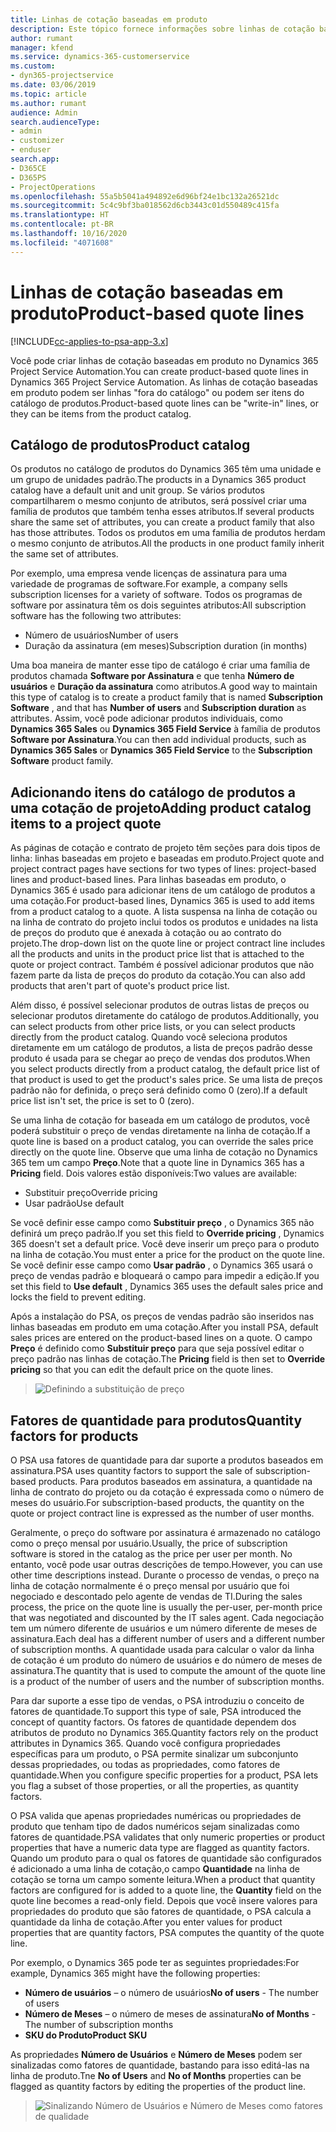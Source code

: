 ```yaml
---
title: Linhas de cotação baseadas em produto
description: Este tópico fornece informações sobre linhas de cotação baseadas em produto.
author: rumant
manager: kfend
ms.service: dynamics-365-customerservice
ms.custom:
- dyn365-projectservice
ms.date: 03/06/2019
ms.topic: article
ms.author: rumant
audience: Admin
search.audienceType:
- admin
- customizer
- enduser
search.app:
- D365CE
- D365PS
- ProjectOperations
ms.openlocfilehash: 55a5b5041a494892e6d96bf24e1bc132a26521dc
ms.sourcegitcommit: 5c4c9bf3ba018562d6cb3443c01d550489c415fa
ms.translationtype: HT
ms.contentlocale: pt-BR
ms.lasthandoff: 10/16/2020
ms.locfileid: "4071608"
---
```

# <a name="product-based-quote-lines"></a><span data-ttu-id="4a8ed-103">Linhas de cotação baseadas em produto</span><span class="sxs-lookup"><span data-stu-id="4a8ed-103">Product-based quote lines</span></span>

[!INCLUDE[cc-applies-to-psa-app-3.x](../includes/cc-applies-to-psa-app-3x.md)]


<span data-ttu-id="4a8ed-104">Você pode criar linhas de cotação baseadas em produto no Dynamics 365 Project Service Automation.</span><span class="sxs-lookup"><span data-stu-id="4a8ed-104">You can create product-based quote lines in Dynamics 365 Project Service Automation.</span></span> <span data-ttu-id="4a8ed-105">As linhas de cotação baseadas em produto podem ser linhas "fora do catálogo" ou podem ser itens do catálogo de produtos.</span><span class="sxs-lookup"><span data-stu-id="4a8ed-105">Product-based quote lines can be "write-in" lines, or they can be items from the product catalog.</span></span>

## <a name="product-catalog"></a><span data-ttu-id="4a8ed-106">Catálogo de produtos</span><span class="sxs-lookup"><span data-stu-id="4a8ed-106">Product catalog</span></span>

<span data-ttu-id="4a8ed-107">Os produtos no catálogo de produtos do Dynamics 365 têm uma unidade e um grupo de unidades padrão.</span><span class="sxs-lookup"><span data-stu-id="4a8ed-107">The products in a Dynamics 365 product catalog have a default unit and unit group.</span></span> <span data-ttu-id="4a8ed-108">Se vários produtos compartilharem o mesmo conjunto de atributos, será possível criar uma família de produtos que também tenha esses atributos.</span><span class="sxs-lookup"><span data-stu-id="4a8ed-108">If several products share the same set of attributes, you can create a product family that also has those attributes.</span></span> <span data-ttu-id="4a8ed-109">Todos os produtos em uma família de produtos herdam o mesmo conjunto de atributos.</span><span class="sxs-lookup"><span data-stu-id="4a8ed-109">All the products in one product family inherit the same set of attributes.</span></span>

<span data-ttu-id="4a8ed-110">Por exemplo, uma empresa vende licenças de assinatura para uma variedade de programas de software.</span><span class="sxs-lookup"><span data-stu-id="4a8ed-110">For example, a company sells subscription licenses for a variety of software.</span></span> <span data-ttu-id="4a8ed-111">Todos os programas de software por assinatura têm os dois seguintes atributos:</span><span class="sxs-lookup"><span data-stu-id="4a8ed-111">All subscription software has the following two attributes:</span></span>

- <span data-ttu-id="4a8ed-112">Número de usuários</span><span class="sxs-lookup"><span data-stu-id="4a8ed-112">Number of users</span></span> 
- <span data-ttu-id="4a8ed-113">Duração da assinatura (em meses)</span><span class="sxs-lookup"><span data-stu-id="4a8ed-113">Subscription duration (in months)</span></span>

<span data-ttu-id="4a8ed-114">Uma boa maneira de manter esse tipo de catálogo é criar uma família de produtos chamada **Software por Assinatura** e que tenha **Número de usuários** e **Duração da assinatura** como atributos.</span><span class="sxs-lookup"><span data-stu-id="4a8ed-114">A good way to maintain this type of catalog is to create a product family that is named **Subscription Software** , and that has **Number of users** and **Subscription duration** as attributes.</span></span> <span data-ttu-id="4a8ed-115">Assim, você pode adicionar produtos individuais, como **Dynamics 365 Sales** ou **Dynamics 365 Field Service** à família de produtos **Software por Assinatura**.</span><span class="sxs-lookup"><span data-stu-id="4a8ed-115">You can then add individual products, such as **Dynamics 365 Sales** or **Dynamics 365 Field Service** to the **Subscription Software** product family.</span></span>

## <a name="adding-product-catalog-items-to-a-project-quote"></a><span data-ttu-id="4a8ed-116">Adicionando itens do catálogo de produtos a uma cotação de projeto</span><span class="sxs-lookup"><span data-stu-id="4a8ed-116">Adding product catalog items to a project quote</span></span>

<span data-ttu-id="4a8ed-117">As páginas de cotação e contrato de projeto têm seções para dois tipos de linha: linhas baseadas em projeto e baseadas em produto.</span><span class="sxs-lookup"><span data-stu-id="4a8ed-117">Project quote and project contract pages have sections for two types of lines: project-based lines and product-based lines.</span></span> <span data-ttu-id="4a8ed-118">Para linhas baseadas em produto, o Dynamics 365 é usado para adicionar itens de um catálogo de produtos a uma cotação.</span><span class="sxs-lookup"><span data-stu-id="4a8ed-118">For product-based lines, Dynamics 365 is used to add items from a product catalog to a quote.</span></span> <span data-ttu-id="4a8ed-119">A lista suspensa na linha de cotação ou na linha de contrato do projeto inclui todos os produtos e unidades na lista de preços do produto que é anexada à cotação ou ao contrato do projeto.</span><span class="sxs-lookup"><span data-stu-id="4a8ed-119">The drop-down list on the quote line or project contract line includes all the products and units in the product price list that is attached to the quote or project contract.</span></span> <span data-ttu-id="4a8ed-120">Também é possível adicionar produtos que não fazem parte da lista de preços do produto da cotação.</span><span class="sxs-lookup"><span data-stu-id="4a8ed-120">You can also add products that aren't part of quote's product price list.</span></span>

<span data-ttu-id="4a8ed-121">Além disso, é possível selecionar produtos de outras listas de preços ou selecionar produtos diretamente do catálogo de produtos.</span><span class="sxs-lookup"><span data-stu-id="4a8ed-121">Additionally, you can select products from other price lists, or you can select products directly from the product catalog.</span></span> <span data-ttu-id="4a8ed-122">Quando você seleciona produtos diretamente em um catálogo de produtos, a lista de preços padrão desse produto é usada para se chegar ao preço de vendas dos produtos.</span><span class="sxs-lookup"><span data-stu-id="4a8ed-122">When you select products directly from a product catalog, the default price list of that product is used to get the product's sales price.</span></span> <span data-ttu-id="4a8ed-123">Se uma lista de preços padrão não for definida, o preço será definido como 0 (zero).</span><span class="sxs-lookup"><span data-stu-id="4a8ed-123">If a default price list isn't set, the price is set to 0 (zero).</span></span>

<span data-ttu-id="4a8ed-124">Se uma linha de cotação for baseada em um catálogo de produtos, você poderá substituir o preço de vendas diretamente na linha de cotação.</span><span class="sxs-lookup"><span data-stu-id="4a8ed-124">If a quote line is based on a product catalog, you can override the sales price directly on the quote line.</span></span> <span data-ttu-id="4a8ed-125">Observe que uma linha de cotação no Dynamics 365 tem um campo **Preço**.</span><span class="sxs-lookup"><span data-stu-id="4a8ed-125">Note that a quote line in Dynamics 365 has a **Pricing** field.</span></span> <span data-ttu-id="4a8ed-126">Dois valores estão disponíveis:</span><span class="sxs-lookup"><span data-stu-id="4a8ed-126">Two values are available:</span></span>

- <span data-ttu-id="4a8ed-127">Substituir preço</span><span class="sxs-lookup"><span data-stu-id="4a8ed-127">Override pricing</span></span>  
- <span data-ttu-id="4a8ed-128">Usar padrão</span><span class="sxs-lookup"><span data-stu-id="4a8ed-128">Use default</span></span>

<span data-ttu-id="4a8ed-129">Se você definir esse campo como **Substituir preço** , o Dynamics 365 não definirá um preço padrão.</span><span class="sxs-lookup"><span data-stu-id="4a8ed-129">If you set this field to **Override pricing** , Dynamics 365 doesn't set a default price.</span></span> <span data-ttu-id="4a8ed-130">Você deve inserir um preço para o produto na linha de cotação.</span><span class="sxs-lookup"><span data-stu-id="4a8ed-130">You must enter a price for the product on the quote line.</span></span> <span data-ttu-id="4a8ed-131">Se você definir esse campo como **Usar padrão** , o Dynamics 365 usará o preço de vendas padrão e bloqueará o campo para impedir a edição.</span><span class="sxs-lookup"><span data-stu-id="4a8ed-131">If you set this field to **Use default** , Dynamics 365 uses the default sales price and locks the field to prevent editing.</span></span>

<span data-ttu-id="4a8ed-132">Após a instalação do PSA, os preços de vendas padrão são inseridos nas linhas baseadas em produto em uma cotação.</span><span class="sxs-lookup"><span data-stu-id="4a8ed-132">After you install PSA, default sales prices are entered on the product-based lines on a quote.</span></span> <span data-ttu-id="4a8ed-133">O campo **Preço** é definido como **Substituir preço** para que seja possível editar o preço padrão nas linhas de cotação.</span><span class="sxs-lookup"><span data-stu-id="4a8ed-133">The **Pricing** field is then set to **Override pricing** so that you can edit the default price on the quote lines.</span></span>

> ![Definindo a substituição de preço](media/basic-guide-10.png)
 
## <a name="quantity-factors-for-products"></a><span data-ttu-id="4a8ed-135">Fatores de quantidade para produtos</span><span class="sxs-lookup"><span data-stu-id="4a8ed-135">Quantity factors for products</span></span>

<span data-ttu-id="4a8ed-136">O PSA usa fatores de quantidade para dar suporte a produtos baseados em assinatura.</span><span class="sxs-lookup"><span data-stu-id="4a8ed-136">PSA uses quantity factors to support the sale of subscription-based products.</span></span> <span data-ttu-id="4a8ed-137">Para produtos baseados em assinatura, a quantidade na linha de contrato do projeto ou da cotação é expressada como o número de meses do usuário.</span><span class="sxs-lookup"><span data-stu-id="4a8ed-137">For subscription-based products, the quantity on the quote or project contract line is expressed as the number of user months.</span></span>

<span data-ttu-id="4a8ed-138">Geralmente, o preço do software por assinatura é armazenado no catálogo como o preço mensal por usuário.</span><span class="sxs-lookup"><span data-stu-id="4a8ed-138">Usually, the price of subscription software is stored in the catalog as the price per user per month.</span></span> <span data-ttu-id="4a8ed-139">No entanto, você pode usar outras descrições de tempo.</span><span class="sxs-lookup"><span data-stu-id="4a8ed-139">However, you can use other time descriptions instead.</span></span> <span data-ttu-id="4a8ed-140">Durante o processo de vendas, o preço na linha de cotação normalmente é o preço mensal por usuário que foi negociado e descontado pelo agente de vendas de TI.</span><span class="sxs-lookup"><span data-stu-id="4a8ed-140">During the sales process, the price on the quote line is usually the per-user, per-month price that was negotiated and discounted by the IT sales agent.</span></span> <span data-ttu-id="4a8ed-141">Cada negociação tem um número diferente de usuários e um número diferente de meses de assinatura.</span><span class="sxs-lookup"><span data-stu-id="4a8ed-141">Each deal has a different number of users and a different number of subscription months.</span></span> <span data-ttu-id="4a8ed-142">A quantidade usada para calcular o valor da linha de cotação é um produto do número de usuários e do número de meses de assinatura.</span><span class="sxs-lookup"><span data-stu-id="4a8ed-142">The quantity that is used to compute the amount of the quote line is a product of the number of users and the number of subscription months.</span></span>

<span data-ttu-id="4a8ed-143">Para dar suporte a esse tipo de vendas, o PSA introduziu o conceito de fatores de quantidade.</span><span class="sxs-lookup"><span data-stu-id="4a8ed-143">To support this type of sale, PSA introduced the concept of quantity factors.</span></span> <span data-ttu-id="4a8ed-144">Os fatores de quantidade dependem dos atributos de produto no Dynamics 365.</span><span class="sxs-lookup"><span data-stu-id="4a8ed-144">Quantity factors rely on the product attributes in Dynamics 365.</span></span> <span data-ttu-id="4a8ed-145">Quando você configura propriedades específicas para um produto, o PSA permite sinalizar um subconjunto dessas propriedades, ou todas as propriedades, como fatores de quantidade.</span><span class="sxs-lookup"><span data-stu-id="4a8ed-145">When you configure specific properties for a product, PSA lets you flag a subset of those properties, or all the properties, as quantity factors.</span></span>

<span data-ttu-id="4a8ed-146">O PSA valida que apenas propriedades numéricas ou propriedades de produto que tenham tipo de dados numéricos sejam sinalizadas como fatores de quantidade.</span><span class="sxs-lookup"><span data-stu-id="4a8ed-146">PSA validates that only numeric properties or product properties that have a numeric data type are flagged as quantity factors.</span></span> <span data-ttu-id="4a8ed-147">Quando um produto para o qual os fatores de quantidade são configurados é adicionado a uma linha de cotação,o campo **Quantidade** na linha de cotação se torna um campo somente leitura.</span><span class="sxs-lookup"><span data-stu-id="4a8ed-147">When a product that quantity factors are configured for is added to a quote line, the **Quantity** field on the quote line becomes a read-only field.</span></span> <span data-ttu-id="4a8ed-148">Depois que você insere valores para propriedades do produto que são fatores de quantidade, o PSA calcula a quantidade da linha de cotação.</span><span class="sxs-lookup"><span data-stu-id="4a8ed-148">After you enter values for product properties that are quantity factors, PSA computes the quantity of the quote line.</span></span>

<span data-ttu-id="4a8ed-149">Por exemplo, o Dynamics 365 pode ter as seguintes propriedades:</span><span class="sxs-lookup"><span data-stu-id="4a8ed-149">For example, Dynamics 365 might have the following properties:</span></span> 

- <span data-ttu-id="4a8ed-150">**Número de usuários** – o número de usuários</span><span class="sxs-lookup"><span data-stu-id="4a8ed-150">**No of users** - The number of users</span></span> 
- <span data-ttu-id="4a8ed-151">**Número de Meses** – o número de meses de assinatura</span><span class="sxs-lookup"><span data-stu-id="4a8ed-151">**No of Months** - The number of subscription months</span></span>
- <span data-ttu-id="4a8ed-152">**SKU do Produto**</span><span class="sxs-lookup"><span data-stu-id="4a8ed-152">**Product SKU**</span></span> 

<span data-ttu-id="4a8ed-153">As propriedades **Número de Usuários** e **Número de Meses** podem ser sinalizadas como fatores de quantidade, bastando para isso editá-las na linha de produto.</span><span class="sxs-lookup"><span data-stu-id="4a8ed-153">Tne **No of Users** and **No of Months** properties can be flagged as quantity factors by editing the properties of the product line.</span></span> 

> ![Sinalizando Número de Usuários e Número de Meses como fatores de qualidade](media/basic-guide-11.png)
 

